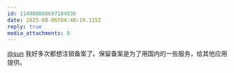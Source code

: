 ```yaml
---
id: 114980008697184936
date: 2025-08-06T04:48:19.115Z
reply: true
media_attachments: 0
---
```


[@sun](https://jiong.us/@sun) 我好多次都想注销备案了。保留备案是为了用国内的一些服务，给其他应用提供。

